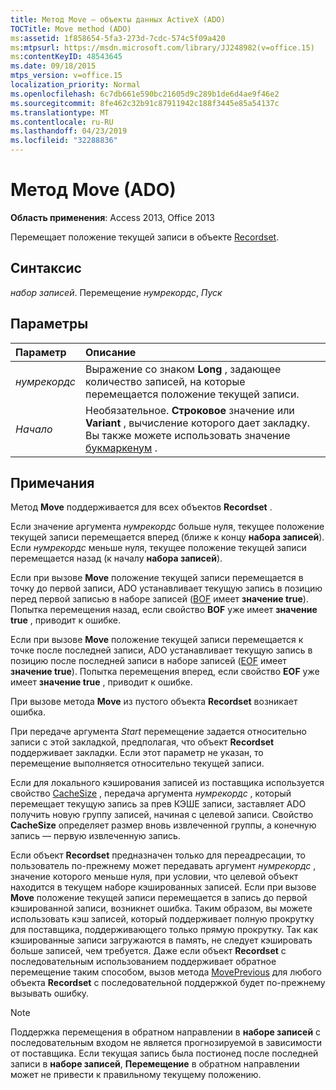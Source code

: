 ```yaml
---
title: Метод Move — объекты данных ActiveX (ADO)
TOCTitle: Move method (ADO)
ms:assetid: 1f858654-5fa3-273d-7cdc-574c5f09a420
ms:mtpsurl: https://msdn.microsoft.com/library/JJ248982(v=office.15)
ms:contentKeyID: 48543645
ms.date: 09/18/2015
mtps_version: v=office.15
localization_priority: Normal
ms.openlocfilehash: 6c7db661e590bc21605d9c289b1de6d4ae9f46e2
ms.sourcegitcommit: 8fe462c32b91c87911942c188f3445e85a54137c
ms.translationtype: MT
ms.contentlocale: ru-RU
ms.lasthandoff: 04/23/2019
ms.locfileid: "32288836"
---
```

# <a name="move-method-ado"></a>Метод Move (ADO)

**Область применения**: Access 2013, Office 2013

Перемещает положение текущей записи в объекте [Recordset](recordset-object-ado.md).

## <a name="syntax"></a>Синтаксис

*набор записей*. Перемещение *нумрекордс*, *Пуск*

## <a name="parameters"></a>Параметры

|Параметр|Описание|
|:--------|:----------|
|*нумрекордс* |Выражение со знаком **Long** , задающее количество записей, на которые перемещается положение текущей записи.|
|*Начало* |Необязательное. **Строковое** значение или **Variant** , вычисление которого дает закладку. Вы также можете использовать значение [букмаркенум](bookmarkenum.md) .|

## <a name="remarks"></a>Примечания

Метод **Move** поддерживается для всех объектов **Recordset** .

Если значение аргумента *нумрекордс* больше нуля, текущее положение текущей записи перемещается вперед (ближе к концу **набора записей**). Если *нумрекордс* меньше нуля, текущее положение текущей записи перемещается назад (к началу **набора записей**).

Если при вызове **Move** положение текущей записи перемещается в точку до первой записи, ADO устанавливает текущую запись в позицию перед первой записью в наборе записей ([BOF](bof-eof-properties-ado.md) имеет **значение true**). Попытка перемещения назад, если свойство **BOF** уже имеет **значение true** , приводит к ошибке.

Если при вызове **Move** положение текущей записи перемещается к точке после последней записи, ADO устанавливает текущую запись в позицию после последней записи в наборе записей ([EOF](bof-eof-properties-ado.md) имеет **значение true**). Попытка перемещения вперед, если свойство **EOF** уже имеет **значение true** , приводит к ошибке.

При вызове метода **Move** из пустого объекта **Recordset** возникает ошибка.

При передаче аргумента *Start* перемещение задается относительно записи с этой закладкой, предполагая, что объект **Recordset** поддерживает закладки. Если этот параметр не указан, то перемещение выполняется относительно текущей записи.

Если для локального кэширования записей из поставщика используется свойство [CacheSize](cachesize-property-ado.md) , передача аргумента *нумрекордс* , который перемещает текущую запись за прев КЭШЕ записи, заставляет ADO получить новую группу записей, начиная с целевой записи. Свойство **CacheSize** определяет размер вновь извлеченной группы, а конечную запись — первую извлеченную запись.

Если объект **Recordset** предназначен только для переадресации, то пользователь по-прежнему может передавать аргумент *нумрекордс* , значение которого меньше нуля, при условии, что целевой объект находится в текущем наборе кэшированных записей. Если при вызове **Move** положение текущей записи перемещается в запись до первой кэшированной записи, возникнет ошибка. Таким образом, вы можете использовать кэш записей, который поддерживает полную прокрутку для поставщика, поддерживающего только прямую прокрутку. Так как кэшированные записи загружаются в память, не следует кэшировать больше записей, чем требуется. Даже если объект **Recordset** с последовательным использованием поддерживает обратное перемещение таким способом, вызов метода [MovePrevious](movefirst-movelast-movenext-and-moveprevious-methods-ado.md) для любого объекта **Recordset** с последовательной поддержкой будет по-прежнему вызывать ошибку.


> [!NOTE]
> Поддержка перемещения в обратном направлении в **наборе записей** с последовательным входом не является прогнозируемой в зависимости от поставщика. Если текущая запись была постионед после последней записи в **наборе записей**, **Перемещение** в обратном направлении может не привести к правильному текущему положению.



